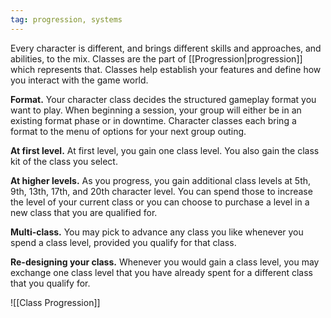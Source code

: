 ```yaml
---
tag: progression, systems
---
```

Every character is different, and brings different skills and approaches, and abilities, to the mix. Classes are the part of [[Progression|progression]] which represents that. Classes help establish your features and define how you interact with the game world.

**Format.** Your character class decides the structured gameplay format you want to play. When beginning a session, your group will either be in an existing format phase or in downtime. Character classes each bring a format to the menu of options for your next group outing.

**At first level.** At first level, you gain one class level. You also gain the class kit of the class you select.

**At higher levels.** As you progress, you gain additional class levels at 5th, 9th, 13th, 17th, and 20th character level. You can spend those to increase the level of your current class or you can choose to purchase a level in a new class that you are qualified for.

**Multi-class.** You may pick to advance any class you like whenever you spend a class level, provided you qualify for that class.

**Re-designing your class.** Whenever you would gain a class level, you may exchange one class level that you have already spent for a different class that you qualify for.

![[Class Progression]]